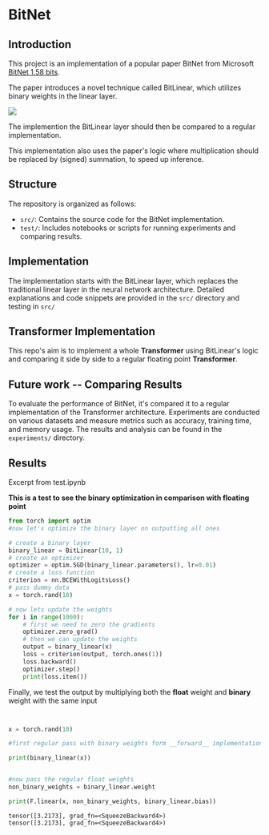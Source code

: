 ﻿# BitNet

## Introduction
This project is an implementation of a popular paper BitNet from Microsoft [BitNet 1.58 bits](https://arxiv.org/pdf/2402.17764.pdf).

The paper introduces a novel technique called BitLinear, which utilizes binary weights in the linear layer.

![](https://arxiv.org/html/2402.17764v1/x2.png)


 The implemention the BitLinear layer should then be compared to a regular implementation.
 
 This implementation also uses the paper's logic where multiplication should be replaced by (signed) summation, to speed up inference.

## Structure
The repository is organized as follows:

- `src/`: Contains the source code for the BitNet implementation.
- `test/`: Includes notebooks or scripts for running experiments and comparing results.

## Implementation
The implementation starts with the BitLinear layer, which replaces the traditional linear layer in the neural network architecture. Detailed explanations and code snippets  are provided in the `src/` directory and testing in `src/`


## Transformer Implementation
This repo's aim is to implement a whole **Transformer** using BitLinear's logic and comparing it side by side to a regular floating point **Transformer**.

## Future work -- Comparing Results
To evaluate the performance of BitNet, it's compared it to a regular implementation of the Transformer architecture. Experiments are conducted on various datasets and measure metrics such as accuracy, training time, and memory usage. The results and analysis can be found in the `experiments/` directory.


## Results

Excerpt from test.ipynb

__This is a test to see the binary optimization in comparison with floating point__

```python
from torch import optim
#now let's optimize the binary layer on outputting all ones

# create a binary layer
binary_linear = BitLinear(10, 1)
# create an optimizer
optimizer = optim.SGD(binary_linear.parameters(), lr=0.01)
# create a loss function
criterion = nn.BCEWithLogitsLoss()
# pass dummy data
x = torch.rand(10)

# now lets update the weights
for i in range(1000):
    # first we need to zero the gradients
    optimizer.zero_grad()
    # then we can update the weights
    output = binary_linear(x)
    loss = criterion(output, torch.ones(1))
    loss.backward()
    optimizer.step()
    print(loss.item())
```

Finally, we test the output by multiplying both the **float** weight and **binary** weight with the same input

```python


x = torch.rand(10)

#first regular pass with binary weights form __forward__ implementation

print(binary_linear(x)) 


#now pass the regular float weights
non_binary_weights = binary_linear.weight

print(F.linear(x, non_binary_weights, binary_linear.bias))

```
```terminal
tensor([3.2173], grad_fn=<SqueezeBackward4>)
tensor([3.2173], grad_fn=<SqueezeBackward4>)
```


